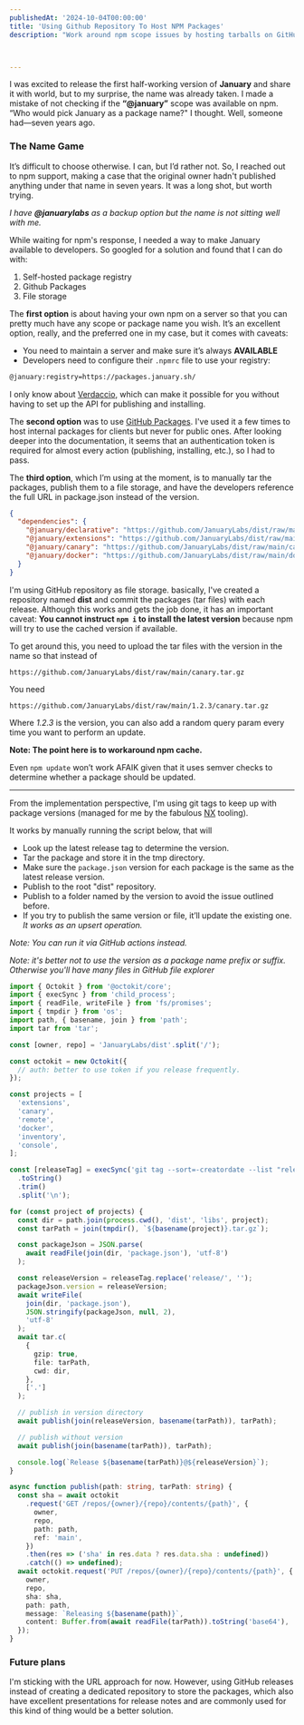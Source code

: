 ```yaml
---
publishedAt: '2024-10-04T00:00:00'
title: 'Using Github Repository To Host NPM Packages'
description: "Work around npm scope issues by hosting tarballs on GitHub; pros/cons, caching gotchas, scripts, and future improvements."



---
```


I was excited to release the first half-working version of **January** and share it with world, but to my surprise, the name was already taken. I made a mistake of not checking if the **“@january”** scope was available on npm. “Who would pick January as a package name?" I thought. Well, someone had—seven years ago.

### The Name Game

It’s difficult to choose otherwise. I can, but I’d rather not. So, I reached out to npm support, making a case that the original owner hadn't published anything under that name in seven years. It was a long shot, but worth trying.

_I have **@januarylabs** as a backup option but the name is not sitting well with me._

While waiting for npm's response, I needed a way to make January available to developers. So googled for a solution and found that I can do with:

1. Self-hosted package registry
2. Github Packages
3. File storage

The **first option** is about having your own npm on a server so that you can pretty much have any scope or package name you wish. It’s an excellent option, really, and the preferred one in my case, but it comes with caveats:

- You need to maintain a server and make sure it’s always **AVAILABLE**
- Developers need to configure their `.npmrc` file to use your registry:

```bash
@january:registry=https://packages.january.sh/
```

I only know about [Verdaccio](~https://verdaccio.org/~), which can make it possible for you without having to set up the API for publishing and installing.

The **second option** was to use [GitHub Packages](~https://docs.github.com/en/packages/working-with-a-github-packages-registry/working-with-the-npm-registry~). I've used it a few times to host internal packages for clients but never for public ones. After looking deeper into the documentation, it seems that an authentication token is required for almost every action (publishing, installing, etc.), so I had to pass.

The **third option**, which I’m using at the moment, is to manually tar the packages, publish them to a file storage, and have the developers reference the full URL in package.json instead of the version.

```json
{
  "dependencies": {
    "@january/declarative": "https://github.com/JanuaryLabs/dist/raw/main/declarative.tar.gz",
    "@january/extensions": "https://github.com/JanuaryLabs/dist/raw/main/extensions.tar.gz",
    "@january/canary": "https://github.com/JanuaryLabs/dist/raw/main/canary.tar.gz",
    "@january/docker": "https://github.com/JanuaryLabs/dist/raw/main/docker.tar.gz"
  }
}
```

I'm using GitHub repository as file storage. basically, I've created a repository named **dist** and commit the packages (tar files) with each release.
Although this works and gets the job done, it has an important caveat: **You cannot instruct `npm i` to install the latest version** because npm will try to use the cached version if available.

To get around this, you need to upload the tar files with the version in the name so that instead of

`https://github.com/JanuaryLabs/dist/raw/main/canary.tar.gz`

You need

`https://github.com/JanuaryLabs/dist/raw/main/1.2.3/canary.tar.gz`

Where _1.2.3_ is the version, you can also add a random query param every time you want to perform an update.

**Note: The point here is to workaround npm cache.**

Even `npm update` won’t work AFAIK given that it uses semver checks to determine whether a package should be updated.

---

From the implementation perspective, I'm using git tags to keep up with package versions (managed for me by the fabulous [NX](~https://nx.dev/~) tooling).

It works by manually running the script below, that will

- Look up the latest release tag to determine the version.
- Tar the package and store it in the tmp directory.
- Make sure the `package.json` version for each package is the same as the latest release version.
- Publish to the root "dist" repository.
- Publish to a folder named by the version to avoid the issue outlined before.
- If you try to publish the same version or file, it’ll update the existing one. _It works as an upsert operation._

_Note: You can run it via GitHub actions instead._

_Note: it's better not to use the version as a package name prefix or suffix. Otherwise you'll have many files in GitHub file explorer_

```ts
import { Octokit } from '@octokit/core';
import { execSync } from 'child_process';
import { readFile, writeFile } from 'fs/promises';
import { tmpdir } from 'os';
import path, { basename, join } from 'path';
import tar from 'tar';

const [owner, repo] = 'JanuaryLabs/dist'.split('/');

const octokit = new Octokit({
  // auth: better to use token if you release frequently.
});

const projects = [
  'extensions',
  'canary',
  'remote',
  'docker',
  'inventory',
  'console',
];

const [releaseTag] = execSync('git tag --sort=-creatordate --list "release/*"')
  .toString()
  .trim()
  .split('\n');

for (const project of projects) {
  const dir = path.join(process.cwd(), 'dist', 'libs', project);
  const tarPath = join(tmpdir(), `${basename(project)}.tar.gz`);

  const packageJson = JSON.parse(
    await readFile(join(dir, 'package.json'), 'utf-8')
  );

  const releaseVersion = releaseTag.replace('release/', '');
  packageJson.version = releaseVersion;
  await writeFile(
    join(dir, 'package.json'),
    JSON.stringify(packageJson, null, 2),
    'utf-8'
  );
  await tar.c(
    {
      gzip: true,
      file: tarPath,
      cwd: dir,
    },
    ['.']
  );

  // publish in version directory
  await publish(join(releaseVersion, basename(tarPath)), tarPath);

  // publish without version
  await publish(join(basename(tarPath)), tarPath);

  console.log(`Release ${basename(tarPath)}@${releaseVersion}`);
}

async function publish(path: string, tarPath: string) {
  const sha = await octokit
    .request('GET /repos/{owner}/{repo}/contents/{path}', {
      owner,
      repo,
      path: path,
      ref: 'main',
    })
    .then(res => ('sha' in res.data ? res.data.sha : undefined))
    .catch(() => undefined);
  await octokit.request('PUT /repos/{owner}/{repo}/contents/{path}', {
    owner,
    repo,
    sha: sha,
    path: path,
    message: `Releasing ${basename(path)}`,
    content: Buffer.from(await readFile(tarPath)).toString('base64'),
  });
}
```

### Future plans

I'm sticking with the URL approach for now. However, using GitHub releases instead of creating a dedicated repository to store the packages, which also have excellent presentations for release notes and are commonly used for this kind of thing would be a better solution.

